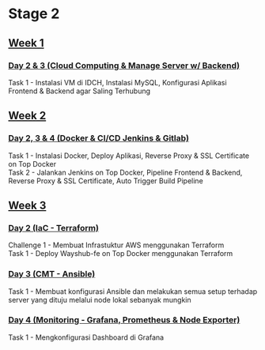 # Stage 2
## [Week 1](https://github.com/calvinnr/devops18-dw-calvinnr/tree/a02244776ce76b8cf7e978ba7f20cc10b349999f/Stage%202/Week%201)
### [Day 2 & 3 (Cloud Computing & Manage Server w/ Backend)](https://github.com/calvinnr/devops18-dw-calvinnr/blob/310614d0d8bd3605a30dda262a4856609897a029/Stage%202/Week%201/Day%203/README.md)
Task 1 - Instalasi VM di IDCH, Instalasi MySQL, Konfigurasi Aplikasi Frontend & Backend agar Saling Terhubung
## [Week 2](https://github.com/calvinnr/devops18-dw-calvinnr/tree/a02244776ce76b8cf7e978ba7f20cc10b349999f/Stage%202/Week%201)
### [Day 2, 3 & 4 (Docker & CI/CD Jenkins & Gitlab)](https://github.com/calvinnr/devops18-dw-calvinnr/blob/main/Stage%202/Week%202/Day%202/README.md)
Task 1 - Instalasi Docker, Deploy Aplikasi, Reverse Proxy & SSL Certificate on Top Docker
<br>
Task 2 - Jalankan Jenkins on Top Docker, Pipeline Frontend & Backend, Reverse Proxy & SSL Certificate, Auto Trigger Build Pipeline
## [Week 3](https://github.com/calvinnr/devops18-dw-calvinnr/tree/262b7ccb4705b9fc66220135d2116ce6647cc48d/Stage%202/Week%203)
### [Day 2 (IaC - Terraform)](https://github.com/calvinnr/devops18-dw-calvinnr/tree/262b7ccb4705b9fc66220135d2116ce6647cc48d/Stage%202/Week%203/Day%202/README.md)
Challenge 1 - Membuat Infrastuktur AWS menggunakan Terraform
<br>
Task 1 - Deploy Wayshub-fe on Top Docker menggunakan Terraform
### [Day 3 (CMT - Ansible)](https://github.com/calvinnr/devops18-dw-calvinnr/blob/617f9b7be70fa619e3afb96c17f04ae205686131/Stage%202/Week%203/Day%203/README.md)
Task 1 - Membuat konfigurasi Ansible dan melakukan semua setup terhadap server yang dituju melalui node lokal sebanyak mungkin
### [Day 4 (Monitoring - Grafana, Prometheus & Node Exporter)](https://github.com/calvinnr/devops18-dw-calvinnr/blob/617f9b7be70fa619e3afb96c17f04ae205686131/Stage%202/Week%203/Day%203/README.md)
Task 1 - Mengkonfigurasi Dashboard di Grafana
